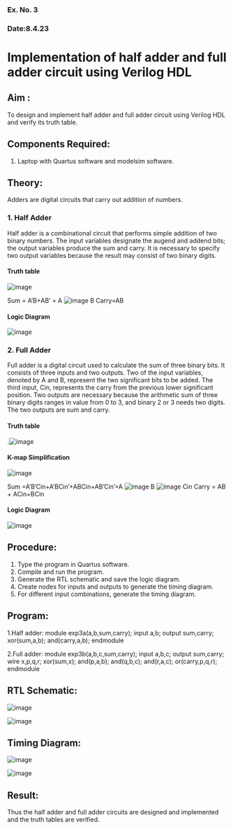 ### Ex. No. 3
### Date:8.4.23
# Implementation of half adder and full adder circuit using Verilog HDL
## Aim :
To design and implement half adder and full adder circuit using Verilog HDL and verify its truth table.
## Components Required:
1.	Laptop with Quartus software and modelsim software.
## Theory:
Adders are digital circuits that carry out addition of numbers.
### 1.	Half Adder
Half adder is a combinational circuit that performs simple addition of two binary numbers. The input variables designate the augend and addend bits; the output variables produce the sum and carry. It is necessary to specify two output variables because the result may consist of two binary digits.
#### Truth table
 ![image](https://github.com/rvinifa/Adder/assets/133735746/469bd63c-0a45-4d7a-a68a-b68bb36c637a)

Sum = A’B+AB’ = A  ![image](https://github.com/rvinifa/Adder/assets/133735746/aac88cdf-2255-4bff-971b-a3657a2c19e3)
     B
Carry=AB
#### Logic Diagram
 ![image](https://github.com/rvinifa/Adder/assets/133735746/c65758e5-f597-4204-8ab1-41575bd0c3e3)

### 2.	Full Adder
Full adder is a digital circuit used to calculate the sum of three binary bits. It consists of three inputs and two outputs. Two of the input variables, denoted by A and B, represent the two significant bits to be added. The third input, Cin, represents the carry from the previous lower significant position. Two outputs are necessary because the arithmetic sum of three binary digits ranges in value from 0 to 3, and binary 2 or 3 needs two digits. The two outputs are sum and carry. 
#### Truth table
  .![image](https://github.com/rvinifa/Adder/assets/133735746/f8301e61-a457-4c1b-97fd-1adcb039df01)

#### K-map Simplification
 ![image](https://github.com/rvinifa/Adder/assets/133735746/03a38bcf-2642-4391-8424-7011b94e6002)

Sum =A’B’Cin+A’BCin’+ABCin+AB’Cin’=A ![image](https://github.com/rvinifa/Adder/assets/133735746/d522a34d-a1e9-4d96-9b19-3cbc259cb7e2)
 B ![image](https://github.com/rvinifa/Adder/assets/133735746/f52fbe53-60e0-4c19-b728-7efb11d08248)
 Cin
Carry = AB + ACin+BCin
#### Logic Diagram
 ![image](https://github.com/rvinifa/Adder/assets/133735746/982f8574-d184-49fa-a66a-4201ea48c58d)

## Procedure:
1.	Type the program in Quartus software.
2.	Compile and run the program.
3.	Generate the RTL schematic and save the logic diagram.
4.	Create nodes for inputs and outputs to generate the timing diagram.
5.	For different input combinations, generate the timing diagram.


## Program:
1.Half adder:
module exp3a(a,b,sum,carry);
input a,b;
output sum,carry;
xor(sum,a,b);
and(carry,a,b);
endmodule

2.Full adder:
module exp3b(a,b,c,sum,carry);
input a,b,c;
output sum,carry;
wire x,p,q,r;
xor(sum,x);
and(p,a,b);
and(q,b,c);
and(r,a,c);
or(carry,p,q,r);
endmodule



## RTL Schematic:

![image](https://github.com/PresillaMary/Adder/assets/129305503/8aaa4598-4135-49f9-b6b5-8e413ff49e07)


![image](https://github.com/PresillaMary/Adder/assets/129305503/bb54aff4-e22c-4914-b148-7d8419b9d5d8)





## Timing Diagram:

![image](https://github.com/PresillaMary/Adder/assets/129305503/2f83962b-fa42-4773-af81-c69738a56294)

![image](https://github.com/PresillaMary/Adder/assets/129305503/1916ffd9-567d-47f8-86fb-7ec0379a1622)



## Result:
Thus the half adder and full adder circuits are designed and implemented and the truth tables are verified.
